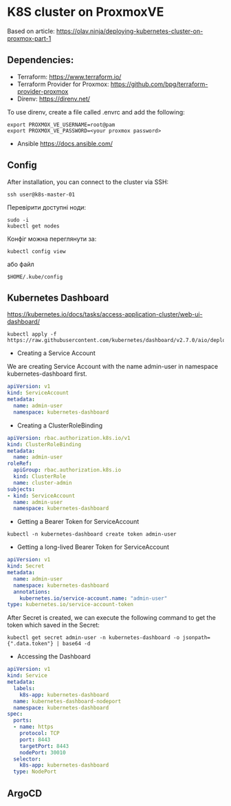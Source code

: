# K8S cluster on ProxmoxVE
Based on article: https://olav.ninja/deploying-kubernetes-cluster-on-proxmox-part-1
## Dependencies:
- Terraform: https://www.terraform.io/
- Terraform Provider for Proxmox: https://github.com/bpg/terraform-provider-proxmox
- Direnv: https://direnv.net/
  
To use direnv, create a file called .envrc and add the following:
```
export PROXMOX_VE_USERNAME=root@pam
export PROXMOX_VE_PASSWORD=<your proxmox password>
```
- Ansible https://docs.ansible.com/

## Config

After installation, you can connect to the cluster via SSH:
```shell
ssh user@k8s-master-01
```
Перевірити доступні ноди:
```shell
sudo -i
kubectl get nodes
```
Конфіг можна переглянути за:
```shell
kubectl config view
```
або файл
```
$HOME/.kube/config
```

## Kubernetes Dashboard
https://kubernetes.io/docs/tasks/access-application-cluster/web-ui-dashboard/

```shell
kubectl apply -f https://raw.githubusercontent.com/kubernetes/dashboard/v2.7.0/aio/deploy/recommended.yaml
```

- Creating a Service Account

We are creating Service Account with the name admin-user in namespace kubernetes-dashboard first.
```yaml
apiVersion: v1
kind: ServiceAccount
metadata:
  name: admin-user
  namespace: kubernetes-dashboard
```
- Creating a ClusterRoleBinding
```yaml
apiVersion: rbac.authorization.k8s.io/v1
kind: ClusterRoleBinding
metadata:
  name: admin-user
roleRef:
  apiGroup: rbac.authorization.k8s.io
  kind: ClusterRole
  name: cluster-admin
subjects:
- kind: ServiceAccount
  name: admin-user
  namespace: kubernetes-dashboard
```

- Getting a Bearer Token for ServiceAccount
```shell
kubectl -n kubernetes-dashboard create token admin-user
```
- Getting a long-lived Bearer Token for ServiceAccount
```yaml
apiVersion: v1
kind: Secret
metadata:
  name: admin-user
  namespace: kubernetes-dashboard
  annotations:
    kubernetes.io/service-account.name: "admin-user"   
type: kubernetes.io/service-account-token  
```
After Secret is created, we can execute the following command to get the token which saved in the Secret:
```shell
kubectl get secret admin-user -n kubernetes-dashboard -o jsonpath={".data.token"} | base64 -d
```

- Accessing the Dashboard
```yaml
apiVersion: v1
kind: Service
metadata:
  labels:
    k8s-app: kubernetes-dashboard
  name: kubernetes-dashboard-nodeport
  namespace: kubernetes-dashboard
spec:
  ports:
  - name: https
    protocol: TCP
    port: 8443
    targetPort: 8443
    nodePort: 30010
  selector:
    k8s-app: kubernetes-dashboard
  type: NodePort
```

## ArgoCD
